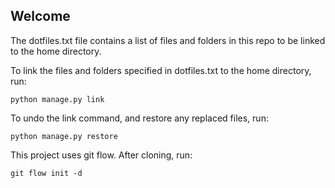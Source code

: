 Welcome
-------

The dotfiles.txt file contains a list of files and folders in this repo to be linked to the home directory.

To link the files and folders specified in dotfiles.txt to the home directory, run:

    python manage.py link

To undo the link command, and restore any replaced files, run:

    python manage.py restore

This project uses git flow. After cloning, run:

    git flow init -d

